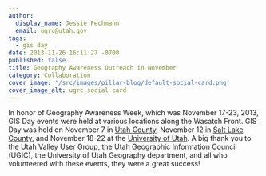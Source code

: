 ```yaml
---
author:
  display_name: Jessie Pechmann
  email: ugrc@utah.gov
tags:
  - gis day
date: 2013-11-26 16:11:27 -0700
published: false
title: Geography Awareness Outreach in November
category: Collaboration
cover_image: '/src/images/pillar-blog/default-social-card.png'
cover_image_alt: ugrc social card
---
```


<p>In honor of Geography Awareness Week, which was November 17-23, 2013, GIS Day events were held at various locations along the Wasatch Front. GIS Day was held on November 7 in <a href="https://docs.google.com/file/d/0B9jPX7xfMfYZLU1fMi03cVp4QzQ/edit">Utah County</a>, November 12 in <a href="https://docs.google.com/file/d/0B2TozNhMXSiebU8xRWxoRFRGQnc/edit">Salt Lake County</a>, and November 18-22 at the <a href="https://docs.google.com/file/d/0B2TozNhMXSied3l6eFJlaE41bjg/edit">University of Utah</a>. A big thank you to the Utah Valley User Group, the Utah Geographic Information Council (UGIC), the University of Utah Geography department, and all who volunteered with these events, they were a great success!</p>
